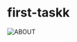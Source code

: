 # first-taskk
![ABOUT](https://github.com/yasmeen1000/first-task/assets/135316122/58db87f4-340d-4c7c-9d72-dcb422a71bee)
